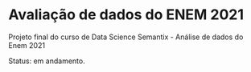 # Avaliação de dados do ENEM 2021
Projeto final do curso de Data Science Semantix - Análise de dados do Enem 2021

Status: em andamento.

